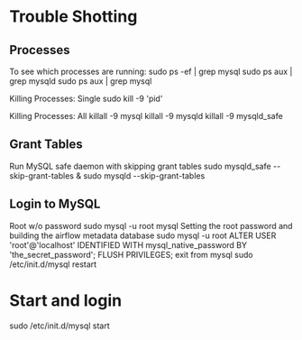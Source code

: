 # Trouble Shotting

## Processes
To see which processes are running:
    sudo  ps -ef | grep mysql
    sudo ps aux | grep mysqld
    sudo ps aux | grep mysql

Killing Processes: Single
    sudo kill -9 'pid'

Killing Processes: All
    killall -9 mysql
    killall -9 mysqld
    killall -9 mysqld_safe

## Grant Tables
Run MySQL safe daemon with skipping grant tables
    sudo mysqld_safe --skip-grant-tables &
    sudo mysqld --skip-grant-tables
## Login to MySQL
Root w/o password
    sudo mysql -u root mysql
Setting the root password and building the airflow metadata database
    sudo mysql -u root
    ALTER USER 'root'@'localhost' IDENTIFIED WITH mysql_native_password BY 'the_secret_password';
    FLUSH PRIVILEGES;
    exit from mysql
    sudo /etc/init.d/mysql restart


# Start and login
sudo /etc/init.d/mysql start

